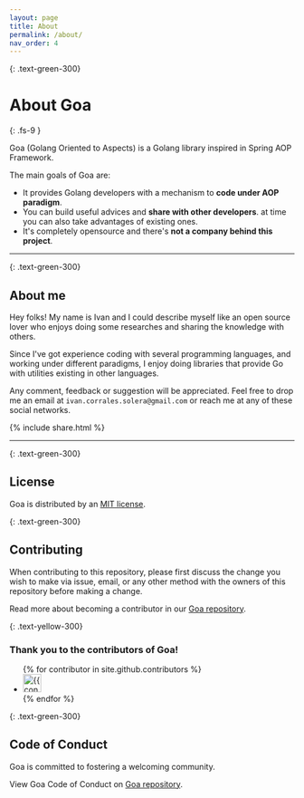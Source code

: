 ```yaml
---
layout: page
title: About
permalink: /about/
nav_order: 4
---
```


{: .text-green-300}
# About Goa
{: .fs-9 }

Goa (Golang Oriented to Aspects) is a Golang library inspired in Spring AOP Framework.

The main goals of Goa are:


- It provides Golang developers with a mechanism to **code under AOP paradigm**.
- You can build useful advices and **share with other developers**. at time you can also take advantages of existing 
ones.
- It's completely opensource and there's **not a company behind this project**.
 
---

{: .text-green-300}
## About me

Hey folks! My name is Ivan and I could describe myself like an open source lover who enjoys doing some researches and 
sharing the knowledge with others.

Since I've got experience coding with several programming languages, and working under different paradigms, I 
enjoy doing libraries that provide Go with utilities existing in other languages. 

Any comment, feedback or suggestion will be appreciated. Feel free to drop me an email at `ivan.corrales.solera@gmail.com`
or reach me at any of these social networks. 


{% include share.html %} 

---

{: .text-green-300}
## License
Goa is distributed by an [MIT license](https://github.com/wesovilabs/goa/tree/master/LICENSE.md).

{: .text-green-300}
## Contributing
When contributing to this repository, please first discuss the change you wish to make via issue, email, or any other 
method with the owners of this repository before making a change. 

Read more about becoming a contributor in our [Goa repository](https://github.com/wesovilabs/goa/tree/master/contributing.md).

{: .text-yellow-300}
### Thank you to the contributors of Goa!

<ul class="list-style-none">
{% for contributor in site.github.contributors %}
  <li class="d-inline-block mr-1">
     <a href="{{ contributor.html_url }}"><img src="{{ contributor.avatar_url }}" width="32" height="32" alt="{{ contributor.login }}"/></a>
  </li>
{% endfor %}
</ul>

{: .text-green-300}
## Code of Conduct
Goa is committed to fostering a welcoming community.

View Goa Code of Conduct on  [Goa repository](https://github.com/wesovilabs/goa/tree/master/CODE_OF_CONDUCT.md).
